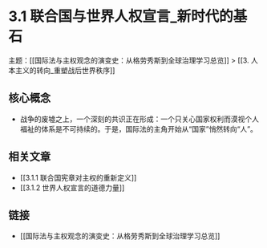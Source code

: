 # 3.1 联合国与世界人权宣言_新时代的基石

主题：[[国际法与主权观念的演变史：从格劳秀斯到全球治理学习总览]] > [[3. 人本主义的转向_重塑战后世界秩序]]

## 核心概念

- 战争的废墟之上，一个深刻的共识正在形成：一个只关心国家权利而漠视个人福祉的体系是不可持续的。于是，国际法的主角开始从“国家”悄然转向“人”。

## 相关文章

- [[3.1.1 联合国宪章对主权的重新定义]]
- [[3.1.2 世界人权宣言的道德力量]]

## 链接

- [[国际法与主权观念的演变史：从格劳秀斯到全球治理学习总览]]
